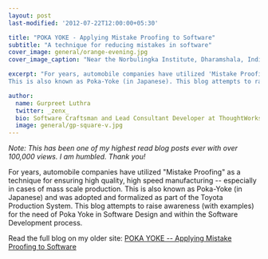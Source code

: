 ```yaml
---
layout: post
last-modified: '2012-07-22T12:00:00+05:30'

title: "POKA YOKE - Applying Mistake Proofing to Software"
subtitle: "A technique for reducing mistakes in software"
cover_image: general/orange-evening.jpg
cover_image_caption: "Near the Norbulingka Institute, Dharamshala, India"

excerpt: "For years, automobile companies have utilized 'Mistake Proofing' as a technique for ensuring high quality, high speed manufacturing.
This is also known as Poka-Yoke (in Japanese). This blog attempts to raise awareness (with examples) for the need of Poka Yoke in Software."

author:
  name: Gurpreet Luthra
  twitter: _zenx_
  bio: Software Craftsman and Lead Consultant Developer at ThoughtWorks
  image: general/gp-square-v.jpg
---
```


*Note: This has been one of my highest read blog posts ever with over 100,000 views. I am humbled. Thank you!*

For years, automobile companies have utilized "Mistake Proofing" as a technique for ensuring high quality,
high speed manufacturing -- especially in cases of mass scale production.
This is also known as Poka-Yoke (in Japanese) and was adopted and formalized as part of the Toyota Production System.
This blog attempts to raise awareness (with examples) for the need of Poka Yoke in Software Design and
within the Software Development process.

Read the full blog on my older site:
[POKA YOKE -- Applying Mistake Proofing to Software](http://techie-notebook.blogspot.in/2012/07/poka-yoke-applying-mistake-proofing-to.html)
